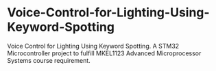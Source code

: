 # Voice-Control-for-Lighting-Using-Keyword-Spotting
Voice Control for Lighting Using Keyword Spotting. A STM32 Microcontroller project to fulfill MKEL1123 Advanced Microprocessor Systems course requirement. 
